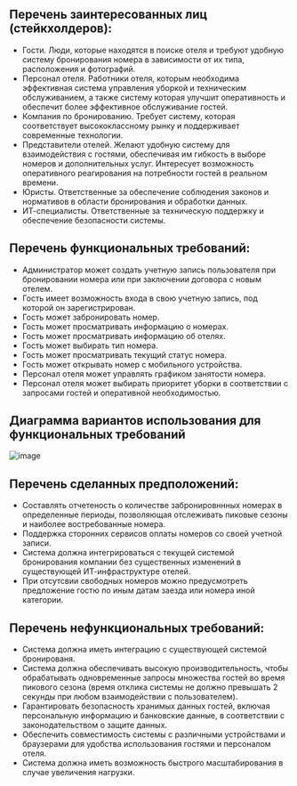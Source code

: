 ## Перечень заинтересованных лиц (стейкхолдеров): ##   

* Гости. Люди, которые находятся в поиске отеля и требуют удобную систему бронирования номера в зависимости от их типа, расположения и фотографий.
* Персонал отеля. Работники отеля, которым необходима эффективная система управления уборкой и техническим обслуживанием, а также систему которая улучшит оперативность и обеспечит более эффективное обслуживание гостей.
* Компания по бронированию. Требует систему, которая соответствует высококлассному рынку и поддерживает современные технологии. 
* Представители отелей. Желают удобную систему для взаимодействия с гостями, обеспечивая им гибкость в выборе номеров и дополнительных услуг. Интересует возможность оперативного реагирования на потребности гостей в реальном времени.
* Юристы. Ответственные за обеспечение соблюдения законов и нормативов в области бронирования и обработки данных.
* ИТ-специалисты. Ответственные за техническую поддержку и обеспечение безопасности системы. 

## Перечень функциональных требований: ##

* Администратор может создать учетную запись пользователя при бронировании номера или при заключении договора с новым отелем. 
* Гость имеет возможность входа в свою учетную запись, под которой он зарегистрирован.
* Гость может забронировать номер.
* Гость может просматривать информацию о номерах.
* Гость может просматривать информацию об отелях. 
* Гость может выбирать тип номера. 
* Гость может просматривать текущий статус номера.
* Гость может открывать номер с мобильного устройства. 
* Персонал отеля может управлять графиком занятости номера. 
* Персонал отеля может выбирать приоритет уборки в соответствии с запросами гостей и оперативной необходимостью.

## Диаграмма вариантов использования для функциональных требований ##

![image](https://github.com/kristyarudnik/Lab/assets/102550294/bf2b7e37-f40b-4af5-87f0-5c7d9b1bdb60)


## Перечень сделанных предположений: ##  

* Составлять отчетеность о количестве забронировннных номерах в определенные периоды, позволяющая отслеживать пиковые сезоны и наиболее востребованные номера. 
* Поддержка сторонних сервисов оплаты номеров со своей учетной записи.
* Система должна интегрироваться с текущей системой бронирования компании без существенных изменений в существующей ИТ-инфраструктуре отелей.
* При отсутсвии свободных номеров можно предусмотреть предложение гостю по иным датам заезда или номера иной категории. 

## Перечень нефункциональных требований: ##
* Система должна иметь интеграцию с существующей системой бронированя.
* Система должна обеспечивать высокую производительность, чтобы обрабатывать одновременные запросы множества гостей во время пикового сезона (время отклика системы не должно превышать 2 секунды при любом взаимодействии с пользователем).
* Гарантировать безопасность хранимых данных гостей, включая персональную информацию и банковские данные, в соответствии с законодательством о защите данных. 
* Обеспечить совместимость системы с различными устройствами и браузерами для удобства использования гостями и персоналом отеля.
* Система должна иметь возможность быстрого масштабирования в случае увеличения нагрузки.
